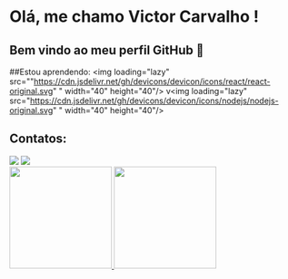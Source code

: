 # Olá, me chamo Victor Carvalho ! 
## Bem vindo ao meu perfil GitHub 👋

##Estou aprendendo:
<img loading="lazy" src=""https://cdn.jsdelivr.net/gh/devicons/devicon/icons/react/react-original.svg" " width="40" height="40"/>
v<img loading="lazy" src="https://cdn.jsdelivr.net/gh/devicons/devicon/icons/nodejs/nodejs-original.svg" " width="40" height="40"/>

## Contatos:

<div>
<a href = "mailto:victor1carvalho2002@gmail.com"><img loading="lazy" src="https://img.shields.io/badge/Gmail-D14836?style=for-the-badge&logo=gmail&logoColor=white" target="_blank"></a>
<a href="www.linkedin.com/in/victor-carvalho-de-souza-9824a6238" target="_blank"><img loading="lazy" src="https://img.shields.io/badge/-LinkedIn-%230077B5?style=for-the-badge&logo=linkedin&logoColor=white" target="_blank"></a>   
</div>


<div>
<a href="https://github.com/victorcarvalhods">
<img loading="lazy" height="180em" src="https://github-readme-stats.vercel.app/api/top-langs/?username=seu-usuário-aqui&layout=compact&langs_count=7&theme=dracula"/>
<img loading="lazy" height="180em" src="https://github-readme-stats.vercel.app/api?username=seu-usuário-aqui&show_icons=true&theme=dracula&include_all_commits=true&count_private=true"/>
</div>
